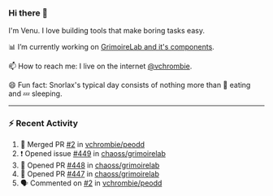 ### Hi there 👋

I'm Venu. I love building tools that make boring tasks easy.

📊 I’m currently working on [GrimoireLab and it's components](https://chaoss.github.io/grimoirelab).

📫 How to reach me: I live on the internet [@vchrombie](https://www.google.co.in/search?q=vchrombie).

😄 Fun fact: Snorlax's typical day consists of nothing more than :doughnut: eating and :zzz: sleeping.

---

### :zap: Recent Activity

<!--START_SECTION:activity-->
1. 🎉 Merged PR [#2](https://github.com/vchrombie/peodd/pull/2) in [vchrombie/peodd](https://github.com/vchrombie/peodd)
2. ❗️ Opened issue [#449](https://github.com/chaoss/grimoirelab/issues/449) in [chaoss/grimoirelab](https://github.com/chaoss/grimoirelab)
3. 💪 Opened PR [#448](https://github.com/chaoss/grimoirelab/pull/448) in [chaoss/grimoirelab](https://github.com/chaoss/grimoirelab)
4. 💪 Opened PR [#447](https://github.com/chaoss/grimoirelab/pull/447) in [chaoss/grimoirelab](https://github.com/chaoss/grimoirelab)
5. 🗣 Commented on [#2](https://github.com/vchrombie/peodd/issues/2) in [vchrombie/peodd](https://github.com/vchrombie/peodd)
<!--END_SECTION:activity-->

<!--
**vchrombie/vchrombie** is a ✨ _special_ ✨ repository because its `README.md` (this file) appears on your GitHub profile.

Here are some ideas to get you started:

- 🔭 I’m currently working on ...
- 🌱 I’m currently learning ...
- 👯 I’m looking to collaborate on ...
- 🤔 I’m looking for help with ...
- 💬 Ask me about ...
- 📫 How to reach me: ...
- 😄 Pronouns: ...
- ⚡ Fun fact: ...
-->
